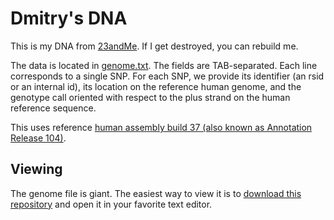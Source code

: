 # Dmitry's DNA

This is my DNA from [23andMe](http://refer.23andme.com/a/clk/4VL1gj). If I get destroyed, you can rebuild me.

The data is located in [genome.txt](genome.txt). The fields are TAB-separated. Each line corresponds to a single SNP.  For each SNP, we provide its identifier (an rsid or an internal id), its location on the reference human genome, and the genotype call oriented with respect to the plus strand on the human reference sequence.

This uses reference [human assembly build 37 (also known as Annotation Release 104)](http://www.ncbi.nlm.nih.gov/mapview/map_search.cgi?taxid=9606).

## Viewing

The genome file is giant. The easiest way to view it is to [download this repository](https://github.com/cdima/dna/archive/master.zip) and open it in your favorite text editor.
